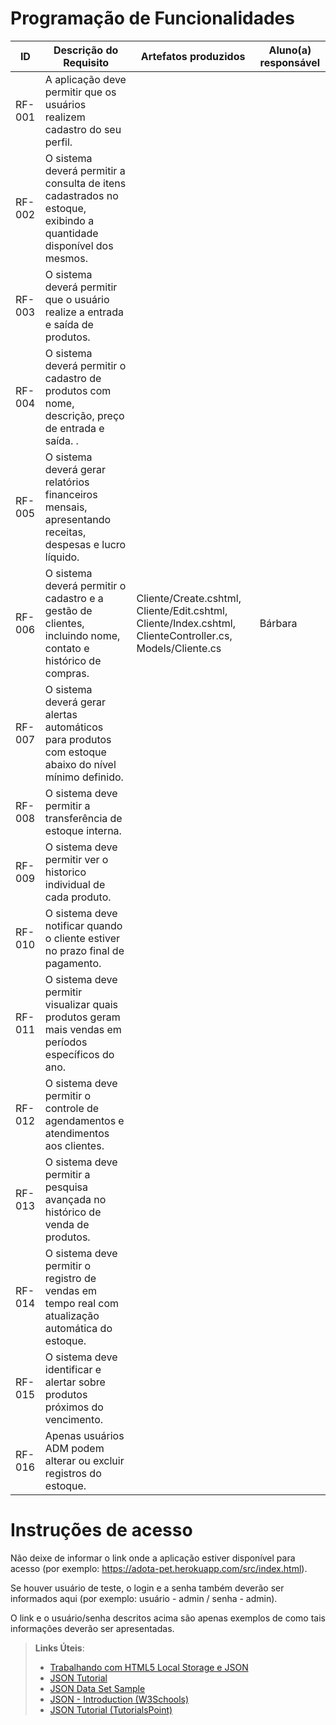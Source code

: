 # Programação de Funcionalidades



|ID    | Descrição do Requisito  | Artefatos produzidos | Aluno(a) responsável |
|------|-----------------------------------------|----|----|
|RF-001| A aplicação deve permitir que os usuários realizem cadastro do seu perfil.| |  |
|RF-002| O sistema deverá permitir a consulta de itens cadastrados no estoque, exibindo a quantidade disponível dos mesmos. |  |  |
|RF-003| O sistema deverá permitir que o usuário realize a entrada e saída de produtos.	|  |  |
|RF-004| O sistema deverá permitir o cadastro de produtos com nome, descrição, preço de entrada e saída.	. |  |  |
|RF-005| O sistema deverá gerar relatórios financeiros mensais, apresentando receitas, despesas e lucro líquido.	 |  |  |
|RF-006| O sistema deverá permitir o cadastro e a gestão de clientes, incluindo nome, contato e histórico de compras. | Cliente/Create.cshtml, Cliente/Edit.cshtml, Cliente/Index.cshtml, ClienteController.cs, Models/Cliente.cs | Bárbara |
|RF-007| O sistema deverá gerar alertas automáticos para produtos com estoque abaixo do nível mínimo definido. |  |  |
|RF-008| O sistema deve permitir a transferência de estoque interna. |  |  |
|RF-009| O sistema deve permitir ver o historico individual de cada produto. |  |  |
|RF-010| O sistema deve notificar quando o cliente estiver no prazo final de pagamento.	 |  |  |
|RF-011| O sistema deve permitir visualizar quais produtos geram mais vendas em períodos específicos do ano. |  |  |
|RF-012| O sistema deve permitir o controle de agendamentos e atendimentos aos clientes. |  |  |
|RF-013| O sistema deve permitir a pesquisa avançada no histórico de venda de produtos.	 |  |  |
|RF-014| O sistema deve permitir o registro de vendas em tempo real com atualização automática do estoque. |  |  |
|RF-015| O sistema deve identificar e alertar sobre produtos próximos do vencimento. |  |  |
|RF-016| Apenas usuários ADM podem alterar ou excluir registros do estoque.	 |  |  |






# Instruções de acesso

Não deixe de informar o link onde a aplicação estiver disponível para acesso (por exemplo: https://adota-pet.herokuapp.com/src/index.html).

Se houver usuário de teste, o login e a senha também deverão ser informados aqui (por exemplo: usuário - admin / senha - admin).

O link e o usuário/senha descritos acima são apenas exemplos de como tais informações deverão ser apresentadas.

> **Links Úteis**:
>
> - [Trabalhando com HTML5 Local Storage e JSON](https://www.devmedia.com.br/trabalhando-com-html5-local-storage-e-json/29045)
> - [JSON Tutorial](https://www.w3resource.com/JSON)
> - [JSON Data Set Sample](https://opensource.adobe.com/Spry/samples/data_region/JSONDataSetSample.html)
> - [JSON - Introduction (W3Schools)](https://www.w3schools.com/js/js_json_intro.asp)
> - [JSON Tutorial (TutorialsPoint)](https://www.tutorialspoint.com/json/index.htm)
